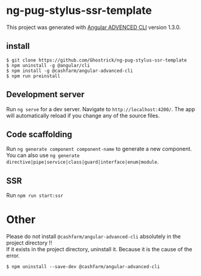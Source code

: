 # ng-pug-stylus-ssr-template

This project was generated with [Angular ADVENCED CLI](https://github.com/cashfarm/angular-advanced-cli) version 1.3.0.

## install
```
$ git clone https://github.com/Ghostrick/ng-pug-stylus-ssr-template
$ npm uninstall -g @angular/cli
$ npm install -g @cashfarm/angular-advanced-cli
$ npm run preinstall
```

## Development server

Run `ng serve` for a dev server. Navigate to `http://localhost:4200/`. The app will automatically reload if you change any of the source files.

## Code scaffolding

Run `ng generate component component-name` to generate a new component. You can also use `ng generate directive|pipe|service|class|guard|interface|enum|module`.

## SSR

Run `npm run start:ssr`

# Other

Please do not install `@cashfarm/angular-advanced-cli` absolutely in the project directory !!<br>
If it exists in the project directory, uninstall it. Because it is the cause of the error.

```
$ npm uninstall --save-dev @cashfarm/angular-advanced-cli
```
